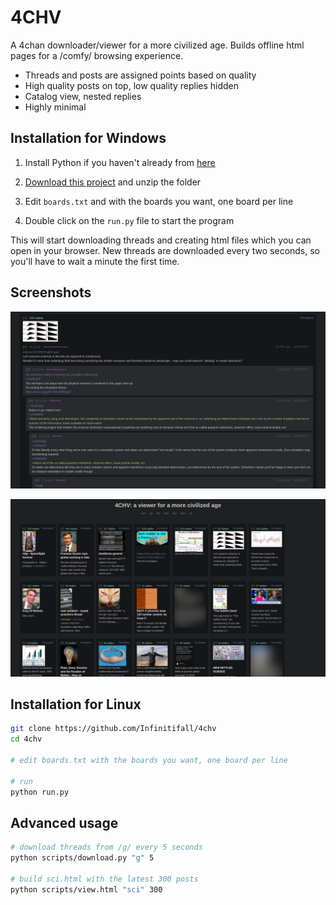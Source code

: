 # 4CHV

A 4chan downloader/viewer for a more civilized age. Builds offline html pages for a /comfy/ browsing experience.

- Threads and posts are assigned points based on quality
- High quality posts on top, low quality replies hidden
- Catalog view, nested replies
- Highly minimal


## Installation for Windows

1. Install Python if you haven't already from [here](https://www.python.org/downloads/)

2. [Download this project](https://github.com/Infinitifall/4chv/archive/refs/heads/main.zip) and unzip the folder

3. Edit `boards.txt` and with the boards you want, one board per line

4. Double click on the `run.py` file to start the program

This will start downloading threads and creating html files which you can open in your browser. New threads are downloaded every two seconds, so you'll have to wait a minute the first time.


## Screenshots

![screenshot](resources/screenshot.png)


![screenshot](resources/screenshot2.png)


## Installation for Linux

```bash
git clone https://github.com/Infinitifall/4chv
cd 4chv

# edit boards.txt with the boards you want, one board per line

# run 
python run.py
```

## Advanced usage

```bash
# download threads from /g/ every 5 seconds
python scripts/download.py "g" 5

# build sci.html with the latest 300 posts
python scripts/view.html "sci" 300
```
